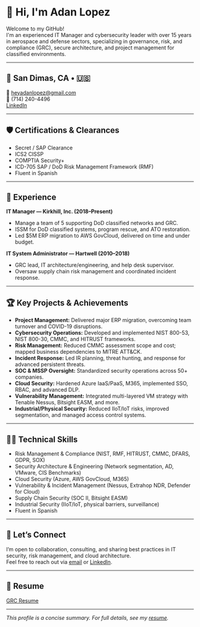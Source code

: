 # 👋 Hi, I'm Adan Lopez

Welcome to my GitHub!  
I'm an experienced IT Manager and cybersecurity leader with over 15 years in aerospace and defense sectors, specializing in governance, risk, and compliance (GRC), secure architecture, and project management for classified environments.

---

## 📍 San Dimas, CA • 🇺🇸  
📧 heyadanlopez@gmail.com  
📱 (714) 240-4496  
[LinkedIn](https://www.linkedin.com/in/adan-lopez-76947911/)

---

## 🛡️ Certifications & Clearances
- Secret / SAP Clearance
- ICS2 CISSP
- COMPTIA Security+
- ICD-705 SAP / DoD Risk Management Framework (RMF)
- Fluent in Spanish

---

## 💼 Experience

**IT Manager — Kirkhill, Inc. (2018–Present)**
- Manage a team of 5 supporting DoD classified networks and GRC.
- ISSM for DoD classified systems, program rescue, and ATO restoration.
- Led $5M ERP migration to AWS GovCloud, delivered on time and under budget.

**IT System Administrator — Hartwell (2010–2018)**
- GRC lead, IT architecture/engineering, and help desk supervisor.
- Oversaw supply chain risk management and coordinated incident response.

---

## 🏆 Key Projects & Achievements

- **Project Management:** Delivered major ERP migration, overcoming team turnover and COVID-19 disruptions.
- **Cybersecurity Operations:** Developed and implemented NIST 800-53, NIST 800-30, CMMC, and HITRUST frameworks.
- **Risk Management:** Reduced CMMC assessment scope and cost; mapped business dependencies to MITRE ATT&CK.
- **Incident Response:** Led IR planning, threat hunting, and response for advanced persistent threats.
- **SOC & MSSP Oversight:** Standardized security operations across 50+ companies.
- **Cloud Security:** Hardened Azure IaaS/PaaS, M365, implemented SSO, RBAC, and advanced DLP.
- **Vulnerability Management:** Integrated multi-layered VM strategy with Tenable Nessus, Bitsight EASM, and more.
- **Industrial/Physical Security:** Reduced IIoT/IoT risks, improved segmentation, and managed access control systems.

---

## 🧑‍💻 Technical Skills

- Risk Management & Compliance (NIST, RMF, HITRUST, CMMC, DFARS, GDPR, SOX)
- Security Architecture & Engineering (Network segmentation, AD, VMware, CIS Benchmarks)
- Cloud Security (Azure, AWS GovCloud, M365)
- Vulnerability & Incident Management (Nessus, Extrahop NDR, Defender for Cloud)
- Supply Chain Security (SOC II, Bitsight EASM)
- Industrial Security (IIoT/IoT, physical barriers, surveillance)
- Fluent in Spanish

---

## 🔗 Let’s Connect

I’m open to collaboration, consulting, and sharing best practices in IT security, risk management, and cloud architecture.  
Feel free to reach out via [email](mailto:heyadanlopez@gmail.com) or [LinkedIn](https://www.linkedin.com/in/adan-lopez-76947911/).

---

## 🔗 Resume
[GRC Resume](https://github.com/heyadanlopez-a11y/Resumes/blob/e839421cebf83ed9747ab363d13ca6d7f071ab58/Resume-Adan%20Lopez-GRC.pdf)

---

_This profile is a concise summary. For full details, see my [resume](#)._ <!-- Replace # with actual resume link when available -->
